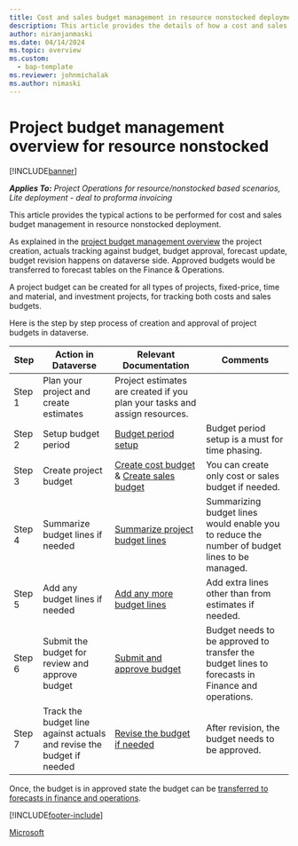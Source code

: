 ```yaml
---
title: Cost and sales budget management in resource nonstocked deployment.
description: This article provides the details of how a cost and sales budgets can be managed in resource nonstocked deployment. 
author: niranjanmaski
ms.date: 04/14/2024
ms.topic: overview
ms.custom: 
  - bap-template
ms.reviewer: johnmichalak
ms.author: nimaski
---
```


# Project budget management overview for resource nonstocked

[!INCLUDE[banner](../includes/banner.md)]

_**Applies To:** Project Operations for resource/nonstocked based scenarios, Lite deployment - deal to proforma invoicing_

This article provides the typical actions to be performed for cost and sales budget management in resource nonstocked deployment. 

As explained in the [project budget management overview](project-budget-management-overview-res-nonstocked.md) the project creation, actuals tracking against budget, budget approval, forecast update, budget revision happens on dataverse side. Approved budgets would be transferred to forecast tables on the Finance & Operations. 

A project budget can be created for all types of projects, fixed-price, time and material, and investment projects, for tracking both costs and sales budgets.

Here is the step by step process of creation and approval of project budgets in dataverse.

| Step | Action in Dataverse | Relevant Documentation | Comments |
|---|---|---|---|
| Step 1 | Plan your project and create estimates | Project estimates are created if you plan your tasks and assign resources. |  |
| Step 2 | Setup budget period | [Budget period setup](../pro/budget/budget-period-setup.md) | Budget period setup is a must for time phasing.|
| Step 3 | Create project budget | [Create cost budget](../pro/budget/create-delete-project-budget.md) & [Create sales budget](../pro/budget/create-delete-project-sales-budget.md) | You can create only cost or sales budget if needed. |
| Step 4 | Summarize budget lines if needed | [Summarize project budget lines](../pro/budget/summarize-budgetline-during-import.md) | Summarizing budget lines would enable you to reduce the number of budget lines to be managed. |
| Step 5 | Add any budget lines if needed | [Add any more budget lines ](../pro/budget/project-cost-time-budget-line.md) | Add extra lines other than from estimates if needed. |
| Step 6 | Submit the budget for review and approve budget | [Submit and approve budget ](../pro/budget/project-budget-status-mgmt.md) | Budget needs to be approved to transfer the budget lines to forecasts in Finance and operations.  |
| Step 7 | Track the budget line against actuals and revise the budget if needed | [Revise the budget if needed ](../pro/budget/revise-project-cost-budget.md) | After revision, the budget needs to be approved. |

Once, the budget is in approved state the budget can be [transferred to forecasts in finance and operations](transfer-budgets-to-forecasts.md).

[!INCLUDE[footer-include](../includes/footer-banner.md)]

[Microsoft](https://www.microsoft.com)

